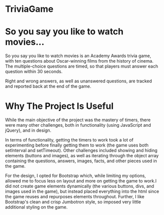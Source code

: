 # TriviaGame

# So you say you like to  watch movies...

So you say you like to watch movies is an Academy Awards trivia game, with ten questions about Oscar-winning films from the history of cinema. The multiple-choice questions are timed, so that players must answer each question within 30 seconds. 

Right and wrong answers, as well as unanswered questions, are tracked and reported back at the end of the game.

# Why The Project Is Useful

While the main objective of the project was the mastery of timers, there were many other challenges, both in functionality (using JavaScript and jQuery), and in design. 

In terms of functionality, getting the timers to work took a lot of experimenting before finally getting them to work (the game uses both setInterval and setTimeout). Other challenges included showing and hiding elements (buttons and images), as well as iterating through the object array containing the questions, answers, images, facts, and other pieces used in the game. 

For the design, I opted for Bootstrap which, while limiting my options, allowed me to focus less on layout and more on getting the game to work.I did not create game elements dynamically (the various buttons, divs, and images used in the game), but instead placed everything into the html since the game reuses and repurposes elements throughout. Further, I like Bootstrap's clean and crisp Jumbotron style, so imposed very little additional styling on the game.

